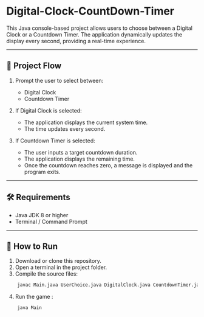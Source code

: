 # Digital-Clock-CountDown-Timer
This Java console-based project allows users to choose between a Digital Clock or a Countdown Timer. The application dynamically updates the display every second, providing a real-time experience.

---

## 🧭 Project Flow
1. Prompt the user to select between:
    - Digital Clock
    - Countdown Timer

2. If Digital Clock is selected:
    - The application displays the current system time.
    - The time updates every second.

3. If Countdown Timer is selected:
    - The user inputs a target countdown duration.
    - The application displays the remaining time.
    - Once the countdown reaches zero, a message is displayed and the program exits.

---

## 🛠️ Requirements

  - Java JDK 8 or higher
  - Terminal / Command Prompt

---

## 🚀 How to Run

1. Download or clone this repository.
2. Open a terminal in the project folder.
3. Compile the source files:
```bash
    javac Main.java UserChoice.java DigitalClock.java CountdownTimer.java
```
4. Run the game :
```bash
    java Main
```
